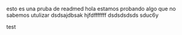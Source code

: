esto es una pruba de readmed
hola estamos probando algo que no sabemos utulizar
dsdsajdbsak
hjfdfffffff
dsdsdsdsds
sduc6y

test